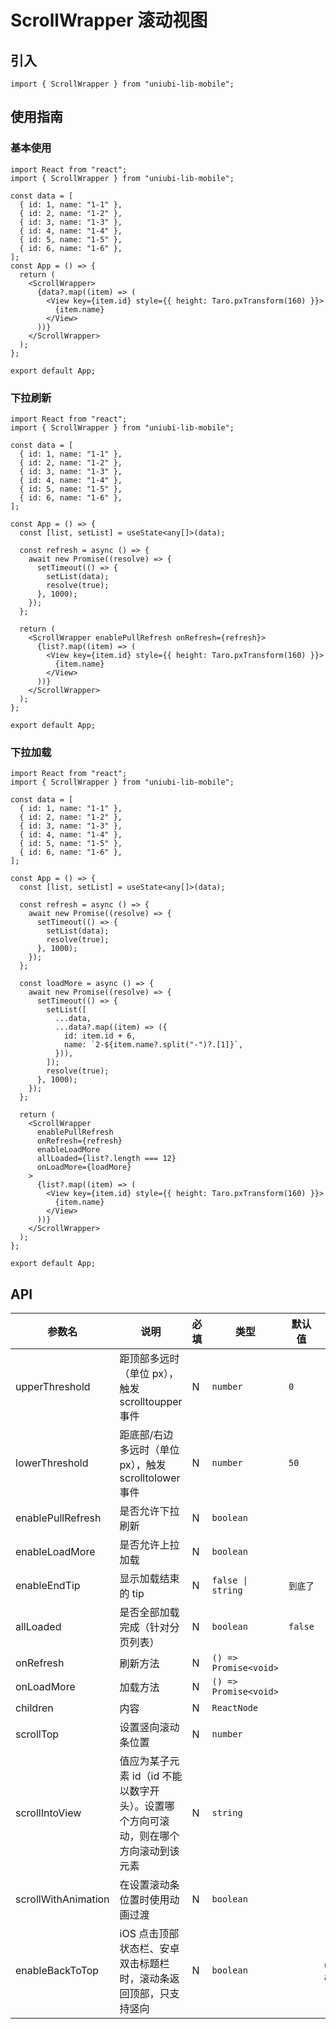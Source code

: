 # ScrollWrapper 滚动视图

## 引入

```tsx
import { ScrollWrapper } from "uniubi-lib-mobile";
```

## 使用指南

### 基本使用

```tsx
import React from "react";
import { ScrollWrapper } from "uniubi-lib-mobile";

const data = [
  { id: 1, name: "1-1" },
  { id: 2, name: "1-2" },
  { id: 3, name: "1-3" },
  { id: 4, name: "1-4" },
  { id: 5, name: "1-5" },
  { id: 6, name: "1-6" },
];
const App = () => {
  return (
    <ScrollWrapper>
      {data?.map((item) => (
        <View key={item.id} style={{ height: Taro.pxTransform(160) }}>
          {item.name}
        </View>
      ))}
    </ScrollWrapper>
  );
};

export default App;
```

### 下拉刷新

```tsx
import React from "react";
import { ScrollWrapper } from "uniubi-lib-mobile";

const data = [
  { id: 1, name: "1-1" },
  { id: 2, name: "1-2" },
  { id: 3, name: "1-3" },
  { id: 4, name: "1-4" },
  { id: 5, name: "1-5" },
  { id: 6, name: "1-6" },
];

const App = () => {
  const [list, setList] = useState<any[]>(data);

  const refresh = async () => {
    await new Promise((resolve) => {
      setTimeout(() => {
        setList(data);
        resolve(true);
      }, 1000);
    });
  };

  return (
    <ScrollWrapper enablePullRefresh onRefresh={refresh}>
      {list?.map((item) => (
        <View key={item.id} style={{ height: Taro.pxTransform(160) }}>
          {item.name}
        </View>
      ))}
    </ScrollWrapper>
  );
};

export default App;
```

### 下拉加载

```tsx
import React from "react";
import { ScrollWrapper } from "uniubi-lib-mobile";

const data = [
  { id: 1, name: "1-1" },
  { id: 2, name: "1-2" },
  { id: 3, name: "1-3" },
  { id: 4, name: "1-4" },
  { id: 5, name: "1-5" },
  { id: 6, name: "1-6" },
];

const App = () => {
  const [list, setList] = useState<any[]>(data);

  const refresh = async () => {
    await new Promise((resolve) => {
      setTimeout(() => {
        setList(data);
        resolve(true);
      }, 1000);
    });
  };

  const loadMore = async () => {
    await new Promise((resolve) => {
      setTimeout(() => {
        setList([
          ...data,
          ...data?.map((item) => ({
            id: item.id + 6,
            name: `2-${item.name?.split("-")?.[1]}`,
          })),
        ]);
        resolve(true);
      }, 1000);
    });
  };

  return (
    <ScrollWrapper
      enablePullRefresh
      onRefresh={refresh}
      enableLoadMore
      allLoaded={list?.length === 12}
      onLoadMore={loadMore}
    >
      {list?.map((item) => (
        <View key={item.id} style={{ height: Taro.pxTransform(160) }}>
          {item.name}
        </View>
      ))}
    </ScrollWrapper>
  );
};

export default App;
```

## API

| 参数名              | 说明                                                                                 | 必填 | 类型                  | 默认值   | 备注                         |
| ------------------- | ------------------------------------------------------------------------------------ | ---- | --------------------- | -------- | ---------------------------- |
| upperThreshold      | 距顶部多远时（单位 px），触发 scrolltoupper 事件                                     | N    | `number`              | `0`      |                              |
| lowerThreshold      | 距底部/右边多远时（单位 px），触发 scrolltolower 事件                                | N    | `number`              | `50`     |                              |
| enablePullRefresh   | 是否允许下拉刷新                                                                     | N    | `boolean`             |          |                              |
| enableLoadMore      | 是否允许上拉加载                                                                     | N    | `boolean`             |          |                              |
| enableEndTip        | 显示加载结束的 tip                                                                   | N    | `false \| string`     | `到底了` |                              |
| allLoaded           | 是否全部加载完成（针对分页列表）                                                     | N    | `boolean`             | `false`  |                              |
| onRefresh           | 刷新方法                                                                             | N    | `() => Promise<void>` |          |                              |
| onLoadMore          | 加载方法                                                                             | N    | `() => Promise<void>` |          |                              |
| children            | 内容                                                                                 | N    | `ReactNode`           |          |                              |
| scrollTop           | 设置竖向滚动条位置                                                                   | N    | `number`              |          |
| scrollIntoView      | 值应为某子元素 id（id 不能以数字开头）。设置哪个方向可滚动，则在哪个方向滚动到该元素 | N    | `string`              |          |                              |
| scrollWithAnimation | 在设置滚动条位置时使用动画过渡                                                       | N    | `boolean`             |          |                              |
| enableBackToTop     | iOS 点击顶部状态栏、安卓双击标题栏时，滚动条返回顶部，只支持竖向                     | N    | `boolean`             |          | @supported:weapp, alipay, rn |
